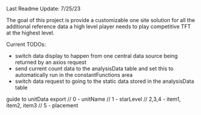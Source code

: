 Last Readme Update: 7/25/23

The goal of this project is provide a customizable one site solution for all the additional reference data a high level player needs to play competitive TFT at the highest level.

Current TODOs:
- switch data display to happen from one central data source being returned by an axios request
- send current count data to the analysisData table and set this to automatically run in the constantFunctions area
- switch data request to going to the static data stored in the analysisData table

guide to unitData export
// 0 - unitName
// 1 - starLevel
// 2,3,4 - item1, item2, item3
// 5 - placement
